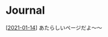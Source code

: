 # Journal

[[2021-01-14]]
あたらしいページだよ〜〜



[//begin]: # "Autogenerated link references for markdown compatibility"
[2021-01-14]: journal/2021-01-14.md "2021-01-14"
[//end]: # "Autogenerated link references"
